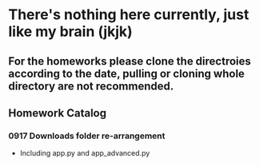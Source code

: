 # There's nothing here currently, just like my brain (jkjk)

## For the homeworks please clone the directroies according to the date, pulling or cloning whole directory are not recommended.

## Homework Catalog

### 0917 Downloads folder re-arrangement

- Including app.py and app_advanced.py
